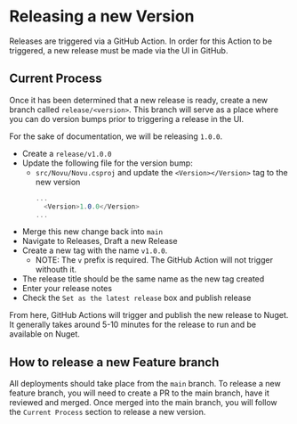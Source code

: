 # Releasing a new Version

Releases are triggered via a GitHub Action. In order for this Action to be triggered, a new release must be made via the UI in GitHub.

## Current Process

Once it has been determined that a new release is ready, create a new branch called `release/<version>`. This branch will serve as a place where you can do 
version bumps prior to triggering a release in the UI.

For the sake of documentation, we will be releasing `1.0.0`.

- Create a `release/v1.0.0`
- Update the following file for the version bump:
  - `src/Novu/Novu.csproj` and update the `<Version></Version>` tag to the new version
    ```csharp
    ...
      <Version>1.0.0</Version>
    ...
    ```
- Merge this new change back into `main`
- Navigate to Releases, Draft a new Release
- Create a new tag with the name `v1.0.0`.
  - NOTE: The `v` prefix is required. The GitHub Action will not trigger withouth it.
- The release title should be the same name as the new tag created
- Enter your release notes
- Check the `Set as the latest release` box and publish release

From here, GitHub Actions will trigger and publish the new release to Nuget. It generally takes around 5-10 minutes for the release to run and be available 
on Nuget.

## How to release a new Feature branch

All deployments should take place from the `main` branch. To release a new feature branch, you will need to create a PR to the main branch, have it reviewed and merged. Once merged into the
main branch, you will follow the `Current Process` section to release a new version.
